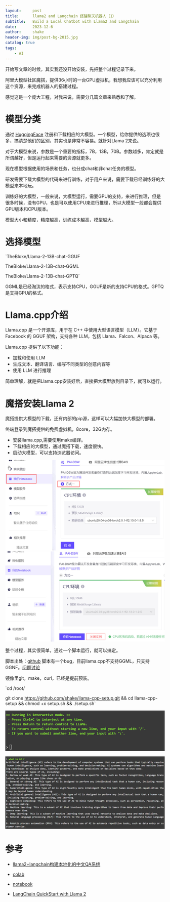 ```yaml
---
layout:     post
title:      llama2 and Langchain 搭建聊天机器人（1）
subtitle:   Build a Local Chatbot with Llama2 and LangChain
date:       2023-12-6
author:     shake
header-img: img/post-bg-2015.jpg
catalog: true
tags:
    - AI
---
```


开始写文章的时候，其实我还没开始安装，先把整个过程记录下来。

阿里大模型社区魔搭，提供36小时的一台GPU虚拟机，我想我应该可以充分利用这个资源，来完成机器人的搭建过程。

感觉这是一个庞大工程，对我来说，需要分几篇文章来熟悉和了解。


# 模型分类

通过 [HuggingFace](https://huggingface.co/) 注册和下载相应的大模型。一个模型，给你提供的选项也很多，搞清楚他们的区别，其实也是非常不容易。就针对Llama 2来说。

对于大模型来说，参数是一个重要的指标，7B，13B，70B。参数越多，肯定就是所谓越好，但是运行起来需要的资源就更多。

现在模型根据使用的场景和任务，也分成chat和非chat任务的模型。

研发需要下载大模型的代码来进行训练，对于用户来说，需要下载已经训练好的大模型来本地玩。

训练好的大模型，一般来说，大模型运行，需要GPU的支持，来进行推理，但是很多时候，没有GPU，也是可以使用CPU来进行推理，所以大模型一般都会提供GPU版本和CPU版本。

模型大小和精度，精度越高，训练成本越高，模型越大。

# 选择模型

`TheBloke/Llama-2-13B-chat-GGUF

TheBloke/Llama-2-13B-chat-GGML

TheBloke/Llama-2-13B-chat-GPTQ`

GGML是已经淘汰的格式，表示支持CPU，GGUF是新的支持CPU的格式。GPTQ是支持GPU的格式。

# Llama.cpp介绍

Llama.cpp 是一个开源库，用于在 C++ 中使用大型语言模型（LLM）。它基于 Facebook 的 GGUF 架构，支持各种 LLM，包括 Llama、Falcon、Alpaca 等。

Llama.cpp 提供了以下功能：

* 加载和使用 LLM
* 生成文本、翻译语言、编写不同类型的创意内容等
* 使用 LLM 进行推理

简单理解，就是把Llama.cpp安装好后，直接把大模型放到目录下，就可以运行。

# 魔搭安装Llama 2

魔搭提供大模型的下载，还有内部的pip源，这样可以大幅加快大模型的部署。

终端登录到魔搭提供的免费虚拟机，8core，32G内存。

* 安装llama.cpp,需要使用make编译。
* 下载相应的大模型，通过魔搭下载，速度很快。
* 启动大模型，可以支持浏览器访问。

![魔搭](/img/2023/modelscope/notebook.jpg "notebook")
![魔搭](/img/2023/modelscope/notebook1.jpg "notebook")


整个过程，其实很简单，通过一个脚本运行，就可以搞定。

脚本出处：[github](https://github.com/sychhq/llama-cpp-setup)
脚本有一个bug，目前llama.cpp不支持GGML，只支持GGNF。[问题讨论](https://github.com/sychhq/llama-cpp-setup/issues/4)

镜像里git，make，curl，已经是提前预装。

`cd /root/

git clone https://github.com/shake/llama-cpp-setup.git && cd llama-cpp-setup && chmod +x setup.sh && ./setup.sh`

![llama 2](/img/2023/modelscope/finish.jpg "llama")

![ask question](/img/2023/modelscope/ai.jpg "question")










# 参考

* [llama2+langchain构建本地化的中文QA系统
](https://zhuanlan.zhihu.com/p/652172969)

* [colab](https://colab.research.google.com/drive/1Ssg-fffeJ0LG0m3DoTofeLPvOUQyG1h3?usp=sharing#scrollTo=SP4Bk5YBf1mI)
* [notebook](https://github.com/madfrog/chatbot_llama2/blob/main/chatbot_demo.ipynb)

* [LangChain QuickStart with Llama 2
](
https://www.mlexpert.io/prompt-engineering/langchain-quickstart-with-llama-2)


